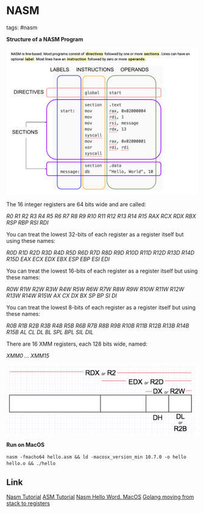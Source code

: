 # NASM

tags: #nasm

**Structure of a NASM Program**

![img.png](i/9e1f4428-cf44-44ef-9878-323d32bd9280.png)

The 16 integer registers are 64 bits wide and are called:

_R0  R1  R2  R3  R4  R5  R6  R7  R8  R9  R10  R11  R12  R13  R14  R15
RAX RCX RDX RBX RSP RBP RSI RDI_

You can treat the lowest 32-bits of each register as a register itself but using these names:

_R0D R1D R2D R3D R4D R5D R6D R7D R8D R9D R10D R11D R12D R13D R14D R15D
EAX ECX EDX EBX ESP EBP ESI EDI_

You can treat the lowest 16-bits of each register as a register itself but using these names:

_R0W R1W R2W R3W R4W R5W R6W R7W R8W R9W R10W R11W R12W R13W R14W R15W
AX  CX  DX  BX  SP  BP  SI  DI_

You can treat the lowest 8-bits of each register as a register itself but using these names:

_R0B R1B R2B R3B R4B R5B R6B R7B R8B R9B R10B R11B R12B R13B R14B R15B
AL  CL  DL  BL  SPL BPL SIL DIL_

There are 16 XMM registers, each 128 bits wide, named:

_XMM0 ... XMM15_

![img_1.png](i/img_1.png)

**Run on MacOS**

`nasm -fmacho64 hello.asm && ld -macosx_version_min 10.7.0 -o hello hello.o && ./hello`

## Link

[Nasm Tutorial](https://cs.lmu.edu/~ray/notes/nasmtutorial/)
[ASM Tutorial](https://www.tutorialspoint.com/assembly_programming/index.htm)
[Nasm Hello Word. MacOS](https://medium.com/@thisura1998/hello-world-assembly-program-on-macos-mojave-d5d65f0ce7c6)
[Golang moving from stack to registers](https://menno.io/posts/golang-register-calling/)